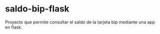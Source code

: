 # saldo-bip-flask
Proyecto que permite consultar el saldo de la tarjeta bip mediante una app en flask.

